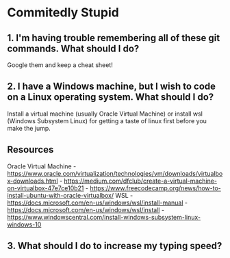# Commitedly Stupid

## 1. I'm having trouble remembering all of these git commands. What should I do?

Google them and keep a cheat sheet!

## 2. I have a Windows machine, but I wish to code on a Linux operating system. What should I do?

Install a virtual machine (usually Oracle Virtual Machine) or install wsl (Windows Subsystem Linux) for getting a taste of linux first before you make the jump. 

Resources 
---------
Oracle Virtual Machine 
          - https://www.oracle.com/virtualization/technologies/vm/downloads/virtualbox-downloads.html
          - https://medium.com/dfclub/create-a-virtual-machine-on-virtualbox-47e7ce10b21
          - https://www.freecodecamp.org/news/how-to-install-ubuntu-with-oracle-virtualbox/
WSL
    -  https://docs.microsoft.com/en-us/windows/wsl/install-manual
    -  https://docs.microsoft.com/en-us/windows/wsl/install
    -  https://www.windowscentral.com/install-windows-subsystem-linux-windows-10

## 3. What should I do to increase my typing speed?

